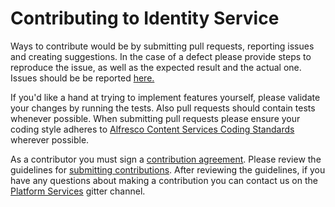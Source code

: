 # Contributing to Identity Service

Ways to contribute would be by submitting pull requests, reporting issues and creating suggestions.
In the case of a defect please provide steps to reproduce the issue, as well as the expected result and the actual one.   Issues should be be reported [here.](https://github.com/Alfresco/alfresco-identity-service/issues)

If you'd like a hand at trying to implement features yourself, please validate your changes by running the tests.
Also pull requests should contain tests whenever possible. When submitting pull requests please ensure your coding style 
adheres to [Alfresco Content Services Coding Standards](https://community.alfresco.com/docs/DOC-4658-coding-standards) 
wherever possible.

As a contributor you must sign a [contribution agreement](https://cla-assistant.io/Alfresco/alfresco-identity-service). Please review the guidelines for [submitting contributions](https://community.alfresco.com/docs/DOC-6269-submitting-contributions). 
After reviewing the guidelines, if you have any questions about making a contribution you can contact us on the [Platform Services](https://gitter.im/Alfresco/platform-services) gitter channel.
